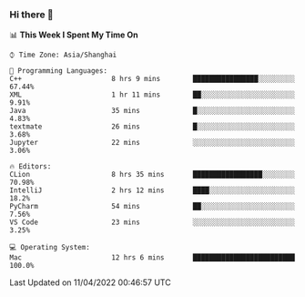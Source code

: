 ### Hi there 👋


<!--START_SECTION:waka-->
📊 **This Week I Spent My Time On** 

```text
⌚︎ Time Zone: Asia/Shanghai

💬 Programming Languages: 
C++                      8 hrs 9 mins        ████████████████░░░░░░░░░   67.44% 
XML                      1 hr 11 mins        ██░░░░░░░░░░░░░░░░░░░░░░░   9.91% 
Java                     35 mins             █░░░░░░░░░░░░░░░░░░░░░░░░   4.83% 
textmate                 26 mins             █░░░░░░░░░░░░░░░░░░░░░░░░   3.68% 
Jupyter                  22 mins             ░░░░░░░░░░░░░░░░░░░░░░░░░   3.06%

🔥 Editors: 
CLion                    8 hrs 35 mins       █████████████████░░░░░░░░   70.98% 
IntelliJ                 2 hrs 12 mins       ████░░░░░░░░░░░░░░░░░░░░░   18.2% 
PyCharm                  54 mins             ██░░░░░░░░░░░░░░░░░░░░░░░   7.56% 
VS Code                  23 mins             ░░░░░░░░░░░░░░░░░░░░░░░░░   3.25%

💻 Operating System: 
Mac                      12 hrs 6 mins       █████████████████████████   100.0%

```


 Last Updated on 11/04/2022 00:46:57 UTC
<!--END_SECTION:waka-->

<!--
**SillyPasty/SillyPasty** is a ✨ _special_ ✨ repository because its `README.md` (this file) appears on your GitHub profile.

Here are some ideas to get you started:

- 🔭 I’m currently working on ...
- 🌱 I’m currently learning ...
- 👯 I’m looking to collaborate on ...
- 🤔 I’m looking for help with ...
- 💬 Ask me about ...
- 📫 How to reach me: ...
- 😄 Pronouns: ...
- ⚡ Fun fact: ...
-->


